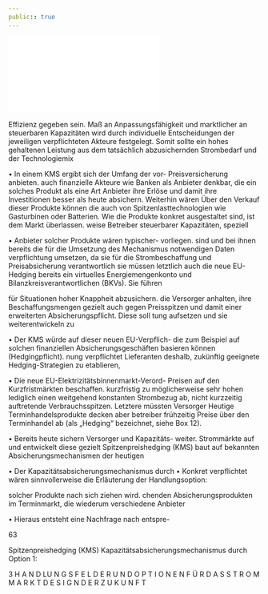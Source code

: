 ```yaml
---
public:: true
---
```

![./pages/page65.pdf](../assets/./pages/page65.pdf)




Effizienz gegeben sein.
Maß an Anpassungsfähigkeit und marktlicher
an steuerbaren Kapazitäten wird durch individuelle Entscheidungen der jeweiligen verpflichteten Akteure festgelegt. Somit sollte ein hohes
gehaltenen Leistung aus dem tatsächlich abzusichernden Strombedarf und der Technologiemix

• In einem KMS ergibt sich der Umfang der vor-
Preisversicherung anbieten.
auch finanzielle Akteure wie Banken als Anbieter denkbar, die ein solches Produkt als eine Art
Anbieter ihre Erlöse und damit ihre Investitionen besser als heute absichern. Weiterhin wären
Über den Verkauf dieser Produkte können die
auch von Spitzenlasttechnologien wie Gasturbinen oder Batterien. Wie die Produkte konkret ausgestaltet sind, ist dem Markt überlassen.
weise Betreiber steuerbarer Kapazitäten, speziell

• Anbieter solcher Produkte wären typischer-
vorliegen.
sind und bei ihnen bereits die für die Umsetzung des Mechanismus notwendigen Daten
verpflichtung umsetzen, da sie für die Strombeschaffung und Preisabsicherung verantwort­lich
sie müssen letztlich auch die neue EU-Hedging­
bereits ein virtuelles Energiemengenkonto und
Bilanzkreisverantwortlichen (BKVs). Sie führen

für Situationen hoher Knappheit abzusichern.
die Versorger anhalten, ihre Beschaffungsmengen gezielt auch gegen Preisspitzen und damit
einer erweiterten Absicherungspflicht. Diese soll
tung aufsetzen und sie weiterentwickeln zu

• Der KMS würde auf dieser neuen EU-Verpflich-
die zum Beispiel auf solchen finanziellen Absicherungsgeschäften basieren können (Hedgingpflicht).
nung verpflichtet Lieferanten deshalb, zukünftig geeignete Hedging-Strategien zu etablieren,

• Die neue EU-Elektrizitätsbinnenmarkt-Verord-
Preisen auf den Kurzfristmärkten beschaffen.
kurzfristig zu möglicherweise sehr hohen
lediglich einen weitgehend konstanten Strombezug ab, nicht kurzzeitig auftretende Verbrauchsspitzen. Letztere müssten Versorger
Heutige Terminhandelsprodukte decken aber
betreiber frühzeitig Preise über den Terminhandel ab (als „Hedging“ bezeichnet, siehe Box 12).

• Bereits heute sichern Versorger und Kapazitäts-
weiter.
Strommärkte auf und entwickelt diese gezielt
Spitzenpreishedging (KMS) baut auf bekannten Absicherungsmechanismen der heutigen

• Der Kapazitätsabsicherungsmechanismus durch
• Konkret verpflichtet wären sinnvollerweise die
Erläuterung der Handlungsoption:

solcher Produkte nach sich ziehen wird.
chenden Absicherungsprodukten im Terminmarkt, die wiederum verschiedene Anbieter

• Hieraus entsteht eine Nachfrage nach entspre-

63

Spitzenpreishedging (KMS)
Kapazitätsabsicherungsmechanismus durch
Option 1:

3 H A N D LU N G S F E L D E R U N D O P T I O N E N F Ü R D A S S T R O M M A R K T D E S I G N D E R Z U K U N F T
